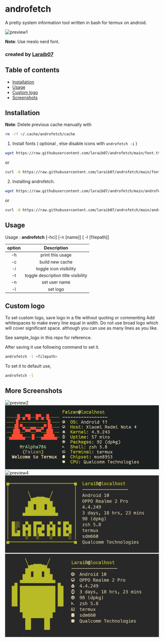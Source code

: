 # androfetch
 A pretty system information tool written in bash for termux on android.

![preview1](screenshots/s1.png)

**Note**: Use meslo nerd font.


### created by [Laraib07](https://github.com/laraib07)

## Table of contents
* [Installation](#installation)
* [Usage](#usage)
* [Custom logo](#custom-logo)
* [Screenshots](#more-screenshots)


## Installation

**Note**: Delete previous cache manually with
```bash
rm -rf ~/.cache/androfetch/cache
```

1. Install fonts ( optional , else disable icons with `androfetch -i` )
```bash
wget https://raw.githubusercontent.com/laraib07/androfetch/main/font.ttf && mv font.ttf ~/.termux/
```

or

```bash
curl -O https://raw.githubusercontent.com/laraib07/androfetch/main/font.ttf && mv font.ttf ~/.termux/
```

2. Installing androfetch.
```bash
wget https://raw.githubusercontent.com/laraib07/androfetch/main/androfetch && chmod u+x androfetch && mv androfetch $PREFIX/bin/
```

or

```bash
curl -O https://raw.githubusercontent.com/laraib07/androfetch/main/androfetch && chmod u+x androfetch && mv androfetch $PREFIX/bin/
```

## Usage

Usage : **androfetch**  [-hci] [-n [name]] [ -l [filepath]]

option |   Description
:-----:|:---------------------------:
  -h   |     print this usage
  -c   |     build new cache
  -i   |     toggle icon visibility
  -t   |     toggle description title visibility
  -n   |     set user name
  -l   |     set logo

## Custom logo

To set custom logo, save logo in a file without quoting or commenting
Add whitespaces to make every line equal in width.
Do not use broad logo which will cover significant space.
although you can use as many lines as you like.

See sample_logo in this repo for reference.

After saving it use following command to set it.

```bash
androfetch -l <filepath>
```
To set it to default use,
```bash
androfetch -l 
```

## More Screenshots

![preview2](screenshots/s2.png)
![preview3](screenshots/s3.png)
![preview4](screenshots/s4.png)
![preview5](screenshots/s5.png)
![preview6](screenshots/s6.png)

